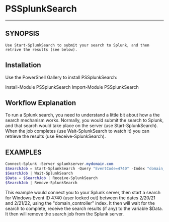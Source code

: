 # PSSplunkSearch
--------------
## SYNOPSIS
	Use Start-SplunkSearch to submit your search to Splunk, and then retrive the results (see below).

## Installation
Use the PowerShell Gallery to install PSSplunkSearch:

Install-Module PSSplunkSearch
Import-Module PSSplunkSearch


## Workflow Explanation
To run a Splunk search, you need to understand a little bit about how a the search mechanism works. Normally,
you would submit the search to Splunk, and that search would take place on the server (use Start-SplunkSearch).
When the job completes (use Wait-SplunkSearch to watch it) you can retrieve the results (use Receive-SplunkSearch).


## EXAMPLES
```powershell
Connect-Splunk -Server splunkserver.mydomain.com
$SearchJob = Start-SplunkSearch -Query "EventCode=4740" -Index "domain_controller" -Start "2/20/21" -End "2/21/22"
$SearchJob | Wait-SplunkSearch
$Data = $SearchJob | Receive-SplunkSearch
$SearchJob | Remove-SplunkSearch
```

This example would connect you to your Splunk server, then start a search for Windows Event ID 4740 (user locked out)
between the dates 2/20/21 and 2/21/22, using the "domain_controller" index.  It then will wait for the search to
complete, receive the search results (if any) to the variable $Data.  It then will remove the search job from the
Splunk server.
